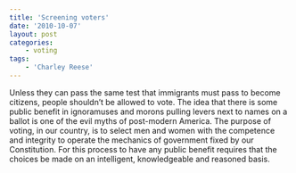 ```yaml
---
title: 'Screening voters'
date: '2010-10-07'
layout: post
categories:
    - voting
tags:
    - 'Charley Reese'
---
```


Unless they can pass the same test that immigrants must pass to become citizens, people shouldn’t be allowed to vote. The idea that there is some public benefit in ignoramuses and morons pulling levers next to names on a ballot is one of the evil myths of post-modern America. The purpose of voting, in our country, is to select men and women with the competence and integrity to operate the mechanics of government fixed by our Constitution. For this process to have any public benefit requires that the choices be made on an intelligent, knowledgeable and reasoned basis.